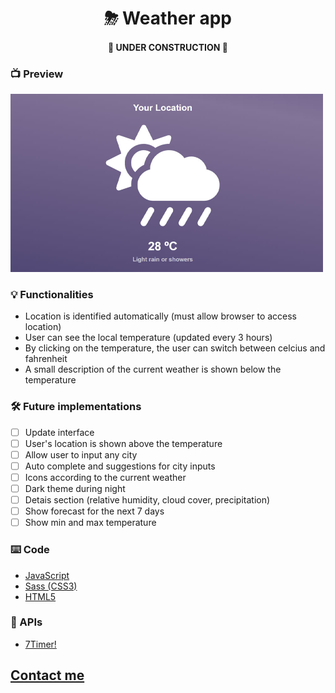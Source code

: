 <h1 align="center">⛈ Weather app</h1>
<h4 align="center"> 🚧 UNDER CONSTRUCTION 🚧 </h4>

### 📺 Preview
<img alt="App preview" title="#weatherapp" src="./app-preview.jpg" width="500px" />

### 💡 Functionalities

- Location is identified automatically (must allow browser to access location)
- User can see the local temperature (updated every 3 hours)
- By clicking on the temperature, the user can switch between celcius and fahrenheit
- A small description of the current weather is shown below the temperature

### 🛠️ Future implementations

- [ ] Update interface
- [ ] User's location is shown above the temperature
- [ ] Allow user to input any city
- [ ] Auto complete and suggestions for city inputs
- [ ] Icons according to the current weather
- [ ] Dark theme during night
- [ ] Detais section (relative humidity, cloud cover, precipitation)
- [ ] Show forecast for the next 7 days
- [ ] Show min and max temperature

### ⌨️ Code 

- [JavaScript](https://www.javascript.com/)
- [Sass (CSS3)](https://sass-lang.com/)
- [HTML5](https://html.com/)

### 📡 APIs

- [7Timer!](http://www.7timer.info/)

## [Contact me](https://www.linkedin.com/in/guerrero-roberto/)
